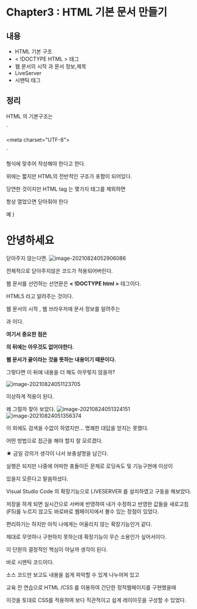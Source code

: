 # Chapter3 : HTML 기본 문서 만들기



## 내용

- HTML 기본 구조
- < !DOCTYPE HTML > 태그
- 웹 문서의 시작 과 문서 정보,제목
- LiveServer
- 시맨틱 태그

## 정리



HTML 의 기본구조는

`<!DOCTYPE html>

<html lang="ko">

<head>

<meta charset="UTF-8">

<title></title>

</head>

<body>

</body>

</html>`

형식에 맞추어 작성해야 한다고 한다.

위에는 짧지만 HTML의 전반적인 구조가 포함이 되어있다.



당연한 것이지만 HTML  tag 는 몇가지 태그를 제외하면

항상 열었으면 닫아줘야 한다

예 ) <h1> 안녕하세요</h1>

닫아주지 않는다면.
![image-20210824052906086](https://user-images.githubusercontent.com/81904356/130521798-92a37f75-17be-4524-9d81-03fbe8d256a2.png)

전체적으로 닫아주지않은 코드가 적용되어버린다.



웹 문서를 선언하는 선언문은 **< !DOCTYPE html >**  태그이다.

HTML5 라고 알려주는 것이다.



웹 문서의 시작 , 웹 브라우저에 문서 정보를 알려주는 

<html> 과 <head> 이다.  

**여기서 중요한 점은** 

**</html>  의 뒤에는 아무것도 없어야한다.**

**웹 문서가 끝이라는 것을 뜻하는 내용이기 때문이다.** 

그렇다면 이 뒤에 내용을 더 해도 아무렇지 않을까? 

![image-20210824051123705](https://user-images.githubusercontent.com/81904356/130521874-4f888d1b-f460-421e-b352-a381af4df13a.png)

이상하게 적용이 된다.

왜 그럴까 찾아 보았다. 
![image-20210824051324151](https://user-images.githubusercontent.com/81904356/130521888-554e78b2-96d6-4d9f-8bbe-f3c0008e8b3a.png)
![image-20210824051356374](https://user-images.githubusercontent.com/81904356/130521920-ab881276-c270-488c-9e23-f16c9304821f.png)

이 외에도 검색을 수없이 하였지만... 명쾌한 대답을 얻지는 못했다. 

어떤 방법으로 접근을 해야 할지 잘 모르겠다.



★ 금일 강의가 생각이 나서 보충설명을 남긴다.

 실행은 되지만 나중에 어떠한 충돌이든 문제로 로딩속도 및 기능구현에 이상이

있을지 모른다고 말씀하셨다.



Visual Studio Code 의 확장기능으로 LIVESERVER 를 설치하였고 구동을 해보았다.

저장을 하게 되면 실시간으로 서버에 반영하여 내가 수정하고 반영한 값들을 새로고침(F5)를 누르지 않고도 바로바로 웹페이지에서 볼수 있는 장점이 있었다.

편리하기는 하지만 아직 나에게는 어울리지 않는 확장기능인거 같다.

제대로 무엇하나 구현하지 못하는데 확장기능이 무슨 소용인가 싶어서이다.



이 단원의 결정적인 핵심이 아닐까 생각이 된다.

바로 시맨틱 코드이다.

소스 코드만 보고도 내용을 쉽게 파악할 수 있게 나누어져 있고 

교육 전 연습으로 HTML /CSS 를 이용하여 간단한 정적웹페이지를 구현했을때 

이것을 토대로 CSS를 적용하여 보다 직관적이고 쉽게 레이아웃을 구성할 수 있었다. 







